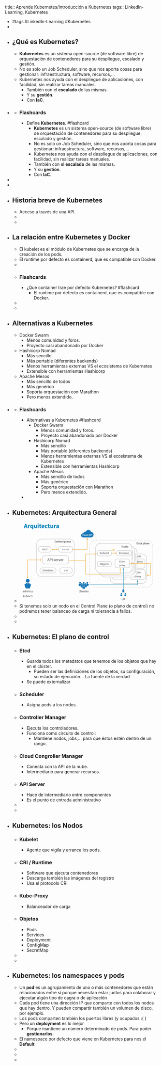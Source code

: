 title:: Aprende Kubernetes/Introducción a Kubernetes
tags:: LinkedIn-Learning, Kubernetes

- #tags #LinkedIn-Learning #Kubernetes
-
- ## ¿Qué es Kubernetes?
	- **Kubernetes** es un sistema open-source (de software libre) de orquestación de contenedores para su despliegue, escalado y gestión.
	- No es solo un Job Scheduler, sino que nos aporta cosas para gestionar: infraestructura, software, recursos,...
	- Kubernetes nos ayuda con el despliegue de aplicaciones, con facilidad, sin realizar tareas manuales.
		- También con el **escalado** de las mismas.
		- Y su **gestión**.
		- Con **IaC**.
-
	- ### Flashcards
		- Define **Kubernetes**. #flashcard
			- **Kubernetes** es un sistema open-source (de software libre) de orquestación de contenedores para su despliegue, escalado y gestión.
			- No es solo un Job Scheduler, sino que nos aporta cosas para gestionar: infraestructura, software, recursos,...
			- Kubernetes nos ayuda con el despliegue de aplicaciones, con facilidad, sin realizar tareas manuales.
			- También con el **escalado** de las mismas.
			- Y su **gestión**.
			- Con **IaC**.
-
-
- ## Historia breve de Kubernetes
	- Acceso a través de una API.
	-
	-
- ## La relación entre Kubernetes y Docker
	- El kubelet es el módulo de Kubernetes que se encarga de la creación de los pods.
	- El runtime por defecto es containerd, que es compatible con Docker.
	-
	- ### Flashcards
		- ¿Qué container trae por defecto Kubernetes? #flashcard
			- El runtime por defecto es containerd, que es compatible con Docker.
	-
	-
- ## Alternativas a Kubernetes
	- Docker Swarm
		- Menos comunidad y foros.
		- Proyecto casi abandonado por Docker
	- Hashicorp Nomad
		- Más sencillo
		- Más portable (diferentes backends)
		- Menos herramientas externas VS el ecosistema de Kubernetes
		- Extensible con herramientas Hashicorp
	- Apache Mesos
		- Más sencillo de todos
		- Más genérico
		- Soporta orquestación con Marathon
		- Pero menos extendido.
-
	- ### Flashcards
		- Alternativas a Kubernetes #flashcard
			- Docker Swarm
				- Menos comunidad y foros.
				- Proyecto casi abandonado por Docker
			- Hashicorp Nomad
				- Más sencillo
				- Más portable (diferentes backends)
				- Menos herramientas externas VS el ecosistema de Kubernetes
				- Extensible con herramientas Hashicorp
			- Apache Mesos
				- Más sencillo de todos
				- Más genérico
				- Soporta orquestación con Marathon
				- Pero menos extendido.
		-
- ## Kubernetes: Arquitectura General
	- ![image.png](../assets/image_1664207963644_0.png)
	- Si tenemos solo un nodo en el Control Plane (o plano de control) no podremos tener balanceo de carga ni tolerancia a fallos.
	-
	-
- ## Kubernetes: El plano de control
	- ### Etcd
		- Guarda todos los metadatos que tenemos de los objetos que hay en el clúster.
			- Pueden ser las definiciones de los objetos, su configuración, su estado de ejecución... La fuente de la verdad
		- Se puede externalizar
	- ### Scheduler
		- Asigna pods a los nodos.
	- ### Controller Manager
		- Ejecuta los controladores.
		- Funciona como circuito de control:
			- Mantiene nodos, jobs,... para que éstos estén dentro de un rango.
	- ### Cloud Congroller Manager
		- Conecta con la API de la nube.
		- Intermediario para generar recursos.
	- ### API Server
		- Hace de intermediario entre componentes
		- Es el punto de entrada administrativo
	-
	-
- ## Kubernetes: los Nodos
	- ### Kubelet
		- Agente que vigila y arranca los pods.
	- ### CRI / Runtime
		- Software que ejecuta contenedores
		- Descarga también las imágenes del registro
		- Usa el protocolo CRI
	- ### Kube-Proxy
		- Balanceador de carga
	- ### Objetos
		- Pods
		- Services
		- Deployment
		- ConfigMap
		- SecretMap
	-
	-
- ## Kubernetes: los namespaces y pods
	- Un **pod** es un agrupamiento de uno o más contenedores que están relacionados entre sí porque necesitan estar juntos para colaborar y ejecutar algún tipo de cagra o de aplicación
	- Cada pod tiene una dirección IP que comparte con todos los nodos que hay dentro. Y pueden compartir también un volumen de disco, por ejemplo.
	- Los pods comparten también los puertos libres (y ocupados :( )
	- Pero un **deployment** es lo mejor
		- Porque mantiene un número determinado de pods. Para poder **gestionarlos**.
	- El namespace por defecto que viene en Kubernetes para nes el **Default**
	-
	-
	-